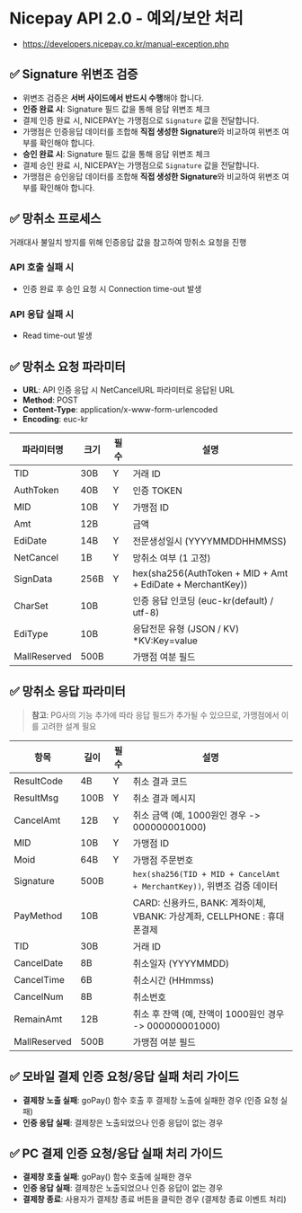 # Nicepay API 2.0 - 예외/보안 처리
- https://developers.nicepay.co.kr/manual-exception.php

## ✅ Signature 위변조 검증
- 위변조 검증은 **서버 사이드에서 반드시 수행**해야 합니다.
- **인증 완료 시**: Signature 필드 값을 통해 응답 위변조 체크
- 결제 인증 완료 시, NICEPAY는 가맹점으로 `Signature` 값을 전달합니다.
- 가맹점은 인증응답 데이터를 조합해 **직접 생성한 Signature**와 비교하여 위변조 여부를 확인해야 합니다.
- **승인 완료 시**: Signature 필드 값을 통해 응답 위변조 체크
- 결제 승인 완료 시, NICEPAY는 가맹점으로 `Signature` 값을 전달합니다.
- 가맹점은 승인응답 데이터를 조합해 **직접 생성한 Signature**와 비교하여 위변조 여부를 확인해야 합니다.


## ✅ 망취소 프로세스
거래대사 불일치 방지를 위해 인증응답 값을 참고하여 망취소 요청을 진행
### API 호출 실패 시
- 인증 완료 후 승인 요청 시 Connection time-out 발생
### API 응답 실패 시
- Read time-out 발생


## ✅ 망취소 요청 파라미터

- **URL**: API 인증 응답 시 NetCancelURL 파라미터로 응답된 URL
- **Method**: POST
- **Content-Type**: application/x-www-form-urlencoded
- **Encoding**: euc-kr

| 파라미터명     | 크기     | 필수 | 설명 |
|--------------|---------|--------|------|
| TID          | 30B     | Y | 거래 ID |
| AuthToken    | 40B     | Y | 인증 TOKEN |
| MID          | 10B     | Y | 가맹점 ID |
| Amt          | 12B     | | 금액 |
| EdiDate      | 14B     | Y | 전문생성일시 (YYYYMMDDHHMMSS) |
| NetCancel    | 1B      | Y | 망취소 여부 (1 고정) |
| SignData     | 256B    | Y | hex(sha256(AuthToken + MID + Amt + EdiDate + MerchantKey)) |
| CharSet      | 10B     | | 인증 응답 인코딩 (euc-kr(default) / utf-8) |
| EdiType      | 10B     | | 응답전문 유형 (JSON / KV) *KV:Key=value |
| MallReserved | 500B    | | 가맹점 여분 필드 |


## ✅ 망취소 응답 파라미터

> **참고**: PG사의 기능 추가에 따라 응답 필드가 추가될 수 있으므로, 가맹점에서 이를 고려한 설계 필요

| 항목          | 길이 | 필수 | 설명 |
|--------------|------|------|------|
| ResultCode   | 4B   | Y | 취소 결과 코드 |
| ResultMsg    | 100B | Y | 취소 결과 메시지 |
| CancelAmt    | 12B  | Y | 취소 금액 (예, 1000원인 경우 -> 000000001000) |
| MID          | 10B  | Y | 가맹점 ID |
| Moid         | 64B  | Y | 가맹점 주문번호 |
| Signature    | 500B |  | `hex(sha256(TID + MID + CancelAmt + MerchantKey))`, 위변조 검증 데이터 |
| PayMethod    | 10B  |  | CARD: 신용카드, BANK: 계좌이체, VBANK: 가상계좌, CELLPHONE : 휴대폰결제 |
| TID          | 30B  |  | 거래 ID |
| CancelDate   | 8B   |  | 취소일자 (YYYYMMDD) |
| CancelTime   | 6B   |  | 취소시간 (HHmmss) |
| CancelNum    | 8B   |  | 취소번호 |
| RemainAmt    | 12B  |  | 취소 후 잔액 (예, 잔액이 1000원인 경우 -> 000000001000) |
| MallReserved | 500B |  | 가맹점 여분 필드 |


## ✅ 모바일 결제 인증 요청/응답 실패 처리 가이드

- **결제창 노출 실패**: goPay() 함수 호출 후 결제창 노출에 실패한 경우 (인증 요청 실패)
- **인증 응답 실패**: 결제창은 노출되었으나 인증 응답이 없는 경우


## ✅ PC 결제 인증 요청/응답 실패 처리 가이드

- **결제창 호출 실패**: goPay() 함수 호출에 실패한 경우
- **인증 응답 실패**: 결제창은 노출되었으나 인증 응답이 없는 경우
- **결제창 종료**: 사용자가 결제창 종료 버튼을 클릭한 경우 (결제창 종료 이벤트 처리)